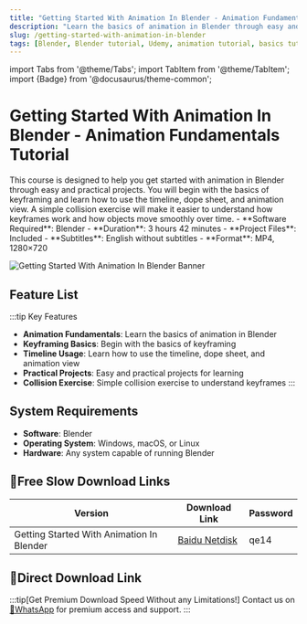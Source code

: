 ```yaml
---
title: "Getting Started With Animation In Blender - Animation Fundamentals Tutorial"
description: "Learn the basics of animation in Blender through easy and practical projects, covering keyframing, timeline, dope sheet, and animation view."
slug: /getting-started-with-animation-in-blender
tags: [Blender, Blender tutorial, Udemy, animation tutorial, basics tutorial]
---
```


import Tabs from '@theme/Tabs';
import TabItem from '@theme/TabItem';
import {Badge} from '@docusaurus/theme-common';

# Getting Started With Animation In Blender - Animation Fundamentals Tutorial

<Tabs>
<TabItem value="overview" label="Overview" default>
This course is designed to help you get started with animation in Blender through easy and practical projects. You will begin with the basics of keyframing and learn how to use the timeline, dope sheet, and animation view. A simple collision exercise will make it easier to understand how keyframes work and how objects move smoothly over time.
</TabItem>
<TabItem value="specifications" label="Specifications">
- **Software Required**: Blender
- **Duration**: 3 hours 42 minutes
- **Project Files**: Included
- **Subtitles**: English without subtitles
- **Format**: MP4, 1280×720
</TabItem>
</Tabs>

![Getting Started With Animation In Blender Banner](https://www.gfxcamp.com/wp-content/uploads/2025/09/Getting-Started-With-Animation-In-Blender.jpg)

## Feature List

:::tip Key Features
- **Animation Fundamentals**: Learn the basics of animation in Blender
- **Keyframing Basics**: Begin with the basics of keyframing
- **Timeline Usage**: Learn how to use the timeline, dope sheet, and animation view
- **Practical Projects**: Easy and practical projects for learning
- **Collision Exercise**: Simple collision exercise to understand keyframes
:::

## System Requirements

- **Software**: Blender
- **Operating System**: Windows, macOS, or Linux
- **Hardware**: Any system capable of running Blender

## 🐌Free Slow Download Links

| Version | Download Link | Password |
|--------|---------------|----------|
| Getting Started With Animation In Blender | [Baidu Netdisk](https://pan.baidu.com/s/1U3wn5p5_WM9jfxAZcIAS5g?pwd=qe14) | qe14 |
## 🚀Direct Download Link
:::tip[Get Premium Download Speed Without any Limitations!]
Contact us on [💬WhatsApp](https://wa.me/+8613237610083) for premium  access and support.
:::